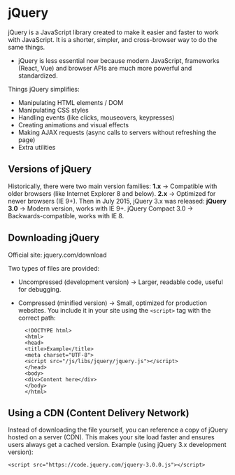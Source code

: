 # jQuery

jQuery is a JavaScript library created to make it easier and faster to work with JavaScript. It is a shorter, simpler, and cross-browser way to do the same things. 

- jQuery is less essential now because modern JavaScript, frameworks (React, Vue) and browser APIs are much more powerful and standardized. 

Things jQuery simplifies:
- Manipulating HTML elements / DOM
- Manipulating CSS styles
- Handling events (like clicks, mouseovers, keypresses)
- Creating animations and visual effects
- Making AJAX requests (async calls to servers without refreshing the page)
- Extra utilities

## Versions of jQuery

Historically, there were two main version families:
**1.x** → Compatible with older browsers (like Internet Explorer 8 and below).
**2.x** → Optimized for newer browsers (IE 9+).
Then in July 2015, jQuery 3.x was released:
**jQuery 3.0** → Modern version, works with IE 9+.
jQuery Compact 3.0 → Backwards-compatible, works with IE 8.

## Downloading jQuery
Official site: jquery.com/download

Two types of files are provided:
- Uncompressed (development version) → Larger, readable code, useful for debugging.
- Compressed (minified version) → Small, optimized for production websites.
You include it in your site using the `<script>` tag with the correct path:

        <!DOCTYPE html>
        <html>
        <head>
        <title>Example</title>
        <meta charset="UTF-8">
        <script src="/js/libs/jquery/jquery.js"></script>
        </head>
        <body>
        <div>Content here</div>
        </body>
        </html>

## Using a CDN (Content Delivery Network)

Instead of downloading the file yourself, you can reference a copy of jQuery hosted on a server (CDN). This makes your site load faster and ensures users always get a cached version.
Example (using jQuery 3.x development version):
    
    <script src="https://code.jquery.com/jquery-3.0.0.js"></script>



